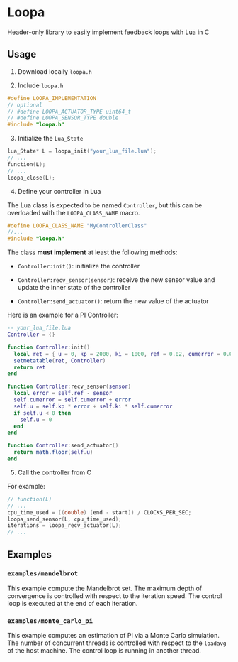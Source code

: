 # Loopa

Header-only library to easily implement feedback loops with Lua in C

## Usage

1. Download locally `loopa.h`

2. Include `loopa.h`

```c
#define LOOPA_IMPLEMENTATION
// optional
// #define LOOPA_ACTUATOR_TYPE uint64_t
// #define LOOPA_SENSOR_TYPE double
#include "loopa.h"
```
3. Initialize the `Lua_State`

```c
lua_State* L = loopa_init("your_lua_file.lua");
// ...
function(L);
// ...
loopa_close(L);
```

4. Define your controller in Lua

The Lua class is expected to be named `Controller`, but this can be overloaded with the `LOOPA_CLASS_NAME` macro.

```c
#define LOOPA_CLASS_NAME "MyControllerClass"
//...
#include "loopa.h"
```

The class **must implement** at least the following methods:

- `Controller:init()`: initialize the controller

- `Controller:recv_sensor(sensor)`: receive the new sensor value and update the inner state of the controller

- `Controller:send_actuator()`: return the new value of the actuator

Here is an example for a PI Controller:

```lua
-- your_lua_file.lua
Controller = {}

function Controller:init() 
  local ret = { u = 0, kp = 2000, ki = 1000, ref = 0.02, cumerror = 0.0 }
  setmetatable(ret, Controller)
  return ret
end

function Controller:recv_sensor(sensor)
  local error = self.ref - sensor
  self.cumerror = self.cumerror + error
  self.u = self.kp * error + self.ki * self.cumerror
  if self.u < 0 then
    self.u = 0
  end
end

function Controller:send_actuator()
  return math.floor(self.u)
end
```

5. Call the controller from C

For example:
```c
// function(L)
// ...
cpu_time_used = ((double) (end - start)) / CLOCKS_PER_SEC;
loopa_send_sensor(L, cpu_time_used);
iterations = loopa_recv_actuator(L);
// ...
```

## Examples

### `examples/mandelbrot`

This example compute the Mandelbrot set.
The maximum depth of convergence is controlled with respect to the iteration speed.
The control loop is executed at the end of each iteration.

### `examples/monte_carlo_pi`

This example computes an estimation of PI via a Monte Carlo simulation.
The number of concurrent threads is controlled with respect to the `loadavg` of the host machine.
The control loop is running in another thread.

